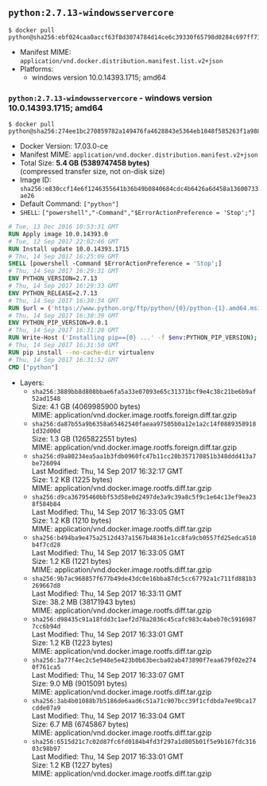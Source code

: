 ## `python:2.7.13-windowsservercore`

```console
$ docker pull python@sha256:ebf024caa0accf63f8d3074784d14ce6c39330f65798d0284c697ff71a95320d
```

-	Manifest MIME: `application/vnd.docker.distribution.manifest.list.v2+json`
-	Platforms:
	-	windows version 10.0.14393.1715; amd64

### `python:2.7.13-windowsservercore` - windows version 10.0.14393.1715; amd64

```console
$ docker pull python@sha256:274ee1bc270859782a149476fa4628843e5364eb1848f585263f1a988e23b6fa
```

-	Docker Version: 17.03.0-ce
-	Manifest MIME: `application/vnd.docker.distribution.manifest.v2+json`
-	Total Size: **5.4 GB (5389747458 bytes)**  
	(compressed transfer size, not on-disk size)
-	Image ID: `sha256:e830ccf14e6f1246355641b36b49b0840684cdc4b6426a6d458a13600733ae26`
-	Default Command: `["python"]`
-	`SHELL`: `["powershell","-Command","$ErrorActionPreference = 'Stop';"]`

```dockerfile
# Tue, 13 Dec 2016 10:53:31 GMT
RUN Apply image 10.0.14393.0
# Tue, 12 Sep 2017 22:02:46 GMT
RUN Install update 10.0.14393.1715
# Thu, 14 Sep 2017 16:25:09 GMT
SHELL [powershell -Command $ErrorActionPreference = 'Stop';]
# Thu, 14 Sep 2017 16:29:31 GMT
ENV PYTHON_VERSION=2.7.13
# Thu, 14 Sep 2017 16:29:33 GMT
ENV PYTHON_RELEASE=2.7.13
# Thu, 14 Sep 2017 16:30:34 GMT
RUN $url = ('https://www.python.org/ftp/python/{0}/python-{1}.amd64.msi' -f $env:PYTHON_RELEASE, $env:PYTHON_VERSION); 	Write-Host ('Downloading {0} ...' -f $url); 	(New-Object System.Net.WebClient).DownloadFile($url, 'python.msi'); 		Write-Host 'Installing ...'; 	Start-Process msiexec -Wait 		-ArgumentList @( 			'/i', 			'python.msi', 			'/quiet', 			'/qn', 			'TARGETDIR=C:\Python', 			'ALLUSERS=1', 			'ADDLOCAL=DefaultFeature,Extensions,TclTk,Tools,PrependPath' 		); 		$env:PATH = [Environment]::GetEnvironmentVariable('PATH', [EnvironmentVariableTarget]::Machine); 		Write-Host 'Verifying install ...'; 	Write-Host '  python --version'; python --version; 		Write-Host 'Removing ...'; 	Remove-Item python.msi -Force; 		Write-Host 'Complete.';
# Thu, 14 Sep 2017 16:30:39 GMT
ENV PYTHON_PIP_VERSION=9.0.1
# Thu, 14 Sep 2017 16:31:28 GMT
RUN Write-Host ('Installing pip=={0} ...' -f $env:PYTHON_PIP_VERSION); 	(New-Object System.Net.WebClient).DownloadFile('https://bootstrap.pypa.io/get-pip.py', 'get-pip.py'); 	python get-pip.py 		--disable-pip-version-check 		--no-cache-dir 		('pip=={0}' -f $env:PYTHON_PIP_VERSION) 	; 	Remove-Item get-pip.py -Force; 		Write-Host 'Verifying pip install ...'; 	pip --version; 		Write-Host 'Complete.';
# Thu, 14 Sep 2017 16:31:50 GMT
RUN pip install --no-cache-dir virtualenv
# Thu, 14 Sep 2017 16:31:52 GMT
CMD ["python"]
```

-	Layers:
	-	`sha256:3889bb8d808bbae6fa5a33e07093e65c31371bcf9e4c38c21be6b9af52ad1548`  
		Size: 4.1 GB (4069985900 bytes)  
		MIME: application/vnd.docker.image.rootfs.foreign.diff.tar.gzip
	-	`sha256:da87b55a9b6358a65462540faeaa97505b0a12e1a2c14f08893589181d32d00d`  
		Size: 1.3 GB (1265822551 bytes)  
		MIME: application/vnd.docker.image.rootfs.foreign.diff.tar.gzip
	-	`sha256:d9a80234ea5aa1b3fdb0960fc47b11cc20b357170851b348ddd413a7be726094`  
		Last Modified: Thu, 14 Sep 2017 16:32:17 GMT  
		Size: 1.2 KB (1225 bytes)  
		MIME: application/vnd.docker.image.rootfs.diff.tar.gzip
	-	`sha256:d9ca36795460bbf53d58e0d2497de3a9c39a8c5f9c1e64c13ef9ea238f584b84`  
		Last Modified: Thu, 14 Sep 2017 16:33:05 GMT  
		Size: 1.2 KB (1210 bytes)  
		MIME: application/vnd.docker.image.rootfs.diff.tar.gzip
	-	`sha256:b494ba9e475a2512d437a1567b48361e1cc8fa9cb0557fd25edca510b4f7cd28`  
		Last Modified: Thu, 14 Sep 2017 16:33:05 GMT  
		Size: 1.2 KB (1221 bytes)  
		MIME: application/vnd.docker.image.rootfs.diff.tar.gzip
	-	`sha256:9b7ac968857f677b49de43dc0e16bba87dc5cc67792a1c711fd881b3269667d8`  
		Last Modified: Thu, 14 Sep 2017 16:33:11 GMT  
		Size: 38.2 MB (38171943 bytes)  
		MIME: application/vnd.docker.image.rootfs.diff.tar.gzip
	-	`sha256:d98435c91a18fdd3c1aef2d70a2036c45cafc983c4abeb70c59169877cc6b94d`  
		Last Modified: Thu, 14 Sep 2017 16:33:01 GMT  
		Size: 1.2 KB (1223 bytes)  
		MIME: application/vnd.docker.image.rootfs.diff.tar.gzip
	-	`sha256:3a77f4ec2c5e948e5e423b0b63becba02ab473890f7eaa679f02e2740f761ca5`  
		Last Modified: Thu, 14 Sep 2017 16:33:07 GMT  
		Size: 9.0 MB (9015091 bytes)  
		MIME: application/vnd.docker.image.rootfs.diff.tar.gzip
	-	`sha256:3ab4b01088b7b5186de6aad6c51a71c907bcc39f1cfdbda7ee9bca17cdde07a9`  
		Last Modified: Thu, 14 Sep 2017 16:33:04 GMT  
		Size: 6.7 MB (6745867 bytes)  
		MIME: application/vnd.docker.image.rootfs.diff.tar.gzip
	-	`sha256:6515d21c7c02d87fc6fd0184b4fd3f297a1d805b01f5e9b167fdc31603c98b97`  
		Last Modified: Thu, 14 Sep 2017 16:33:01 GMT  
		Size: 1.2 KB (1227 bytes)  
		MIME: application/vnd.docker.image.rootfs.diff.tar.gzip
